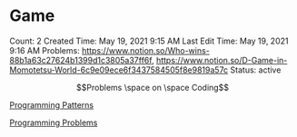 # Game

Count: 2
Created Time: May 19, 2021 9:15 AM
Last Edit Time: May 19, 2021 9:16 AM
Problems: https://www.notion.so/Who-wins-88b1a63c27624b1399d1c3805a37ff6f, https://www.notion.so/D-Game-in-Momotetsu-World-6c9e09ece6f3437584505f8e9819a57c
Status: active

$$Problems \space on \space Coding$$

[Programming Patterns](Programming%20Patterns%20258900763ff244b9911e930774be0ec1.csv)

[Programming Problems](Programming%20Problems%20fc9a8bbab069491b8e288578cf4cc376.csv)